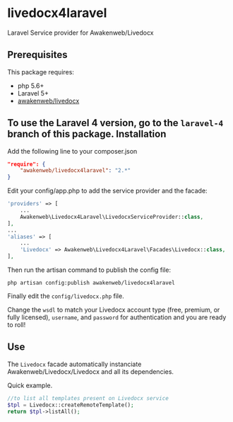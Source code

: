 
livedocx4laravel
================

Laravel Service provider for Awakenweb/Livedocx

Prerequisites
-------------

This package requires:

* php 5.6+
* Laravel 5+
* [awakenweb/livedocx](https://github.com/awakenweb/livedocx)


To use the Laravel 4 version, go to the `laravel-4` branch of this package.
Installation
------------

Add the following line to your composer.json

```json
"require": {
    "awakenweb/livedocx4laravel": "2.*"
}
```

Edit your config/app.php to add the service provider and the facade:

```php
'providers' => [
    ...
    Awakenweb\Livedocx4Laravel\LivedocxServiceProvider::class,
],
...
'aliases' => [
    ...
    'Livedocx' => Awakenweb\Livedocx4Laravel\Facades\Livedocx::class,
],
```

Then run the artisan command to publish the config file:

```shell
php artisan config:publish awakenweb/livedocx4laravel
```

Finally edit the `config/livedocx.php` file.

Change the `wsdl` to match your Livedocx account type (free, premium, or fully licensed), `username`, and `password` for authentication and you are ready to roll!

Use
---

The `Livedocx` facade automatically instanciate Awakenweb/Livedocx/Livedocx and all its dependencies.

Quick example.

```php
//to list all templates present on Livedocx service
$tpl = Livedocx::createRemoteTemplate();
return $tpl->listAll();
```
